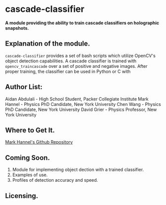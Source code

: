 # cascade-classifier

<b> A module providing the ability to train cascade classifiers on holographic snapshots. </b>

## Explanation of the module.
`cascade-classifier` provides a set of bash scripts which utilize OpenCV's object detection capabilities. A cascade classifier is trained with `opencv_traincascade` over a set of positive and negative images. After proper training, the classifier can be used in Python or C with 

## Author List:
Aidan Abdulali - High School Student, Packer Collegiate Institute
Mark Hannel - Physics PhD Candidate, New York University
Chen Wang - Physics PhD Candidate, New York University
David Grier - Physics Professor, New York University

## Where to Get It.
[Mark Hannel's Github Repository](https://github.com/markhannel/cascade-classifier)

## Coming Soon.
1. Module for implementing object dection with a trained classifier.
2. Examples of use.
3. Profiles of detection accuracy and speed.

## Licensing.
